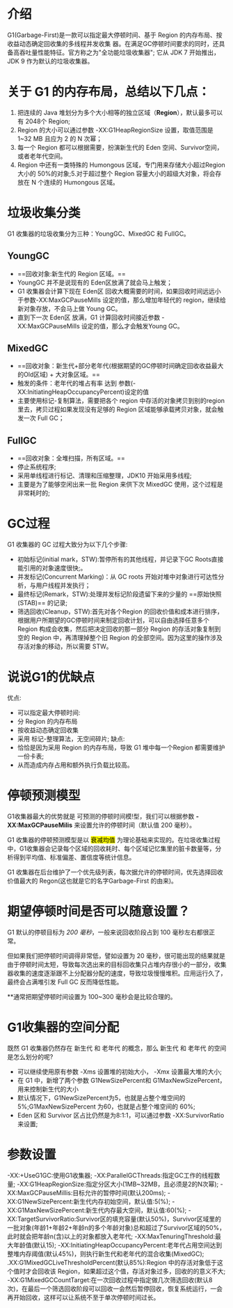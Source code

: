 # 介绍
G1(Garbage-First)是一款可以指定最大停顿时间、基于 Region 的内存布局、按收益动态确定回收集的多线程并发收集
器。在满足GC停顿时间要求的同时，还具备高吞吐量性能特征。官方称之为"全功能垃圾收集器";
它从 JDK 7 开始推出，JDK 9 作为默认的垃圾收集器。

# 关于 G1 的内存布局，总结以下几点：
1. 把连续的 Java 堆划分为多个大小相等的独立区域（**Region**），默认最多可以有 2048个 Region;
2. Region 的大小可以通过参数 -XX:G1HeapRegionSize 设置，取值范围是 1~32 MB 且应为 2 的 N 次幂；
3. 每一个 Region 都可以根据需要，扮演新生代的 Eden 空间、Survivor空间，或者老年代空间。
4. Region 中还有一类特殊的 Humongous 区域，专门用来存储大小超过Region大小的 50%的对象;5.对于超过整个 Region 容量大小的超级大对象，将会存放在 N 个连续的 Humongous 区域。

# 垃圾收集分类
G1 收集器的垃圾收集分为三种：YoungGC、MixedGC 和 FuIIGC。
## YoungGC
- ==回收对象:新生代的 Region 区域。==
- YoungGC 并不是说现有的 Eden区放满了就会马上触发；
- G1 收集器会计算下现在 Eden区 回收大概需要的时间，如果回收时间远远小于参数-XX:MaxGCPauseMills 设定的值，那么增加年轻代的 region，继续给新对象存放，不会马上做 Young GC。
- 直到下一次 Eden区 放满，G1 计算回收时间接近参数 -XX:MaxGCPauseMills 设定的值，那么才会触发Young GC。

## MixedGC
- ==回收对象：新生代+部分老年代(根据期望的GC停顿时间确定回收收益最大的Old区域) + 大对象区域。==
- 触发的条件：老年代的堆占有率 达到 参数(-XX:lnitiatingHeapOccupancyPercent)设定的值
- 主要使用标记-复制算法，需要把各个 region 中存活的对象拷贝到别的region里去，拷贝过程如果发现没有足够的 Region 区域能够承载拷贝对象，就会触发一次 Full GC；

## FullGC
- ==回收对象：全堆扫描，所有区域。==
- 停止系统程序;
- 采用单线程进行标记、清理和压缩整理，JDK10 开始采用多线程;
- 主要是为了能够空闲出来一批 Region 来供下次 MixedGC 使用，这个过程是非常耗时的;

# GC过程
G1 收集器的 GC 过程大致分为以下几个步骤:
- 初始标记(initial mark，STW):暂停所有的其他线程，并记录下GC Roots直接能引用的对象速度很快;。
- 并发标记(Concurrent Marking)：从 GC roots 开始对堆中对象进行可达性分析，与用户线程并发执行；
- 最终标记(Remark，STW):处理并发标记阶段遗留下来的少量的 ==原始快照(STAB)== 的记录;
- 筛选回收(Cleanup，STW):首先对各个Region 的回收价值和成本进行排序，根据用户所期望的GC停顿时间来制定回收计划，可以自由选择任意多个 Region 构成会收集，然后把决定回收的那一部分 Region 的存活对象复制到空的 Region 中，再清理掉整个旧 Region 的全部空间。因为这里的操作涉及存活对象的移动，所以需要 STW。

# 说说G1的优缺点
优点:
- 可以指定最大停顿时间:
- 分 Region 的内存布局
- 按收益动态确定回收集
- 采用 标记-整理算法，无空间碎片;
缺点:
- 恰恰是因为采用 Region 的内存布局，导致 G1 堆中每一个Region 都需要维护一份卡表;
- 从而造成内存占用和额外执行负载比较高。

# 停顿预测模型
G1收集器最大的优势就是 可预测的停顿时间模!型，我们可以根据参数 **-XX:MaxGCPauseMilis** 来设置允许的停顿时间（默认值 200 毫秒）。

G1 收集器的停顿预测模型是以 <mark>衰减均值</mark> 为理论基础来实现的。在垃圾收集过程中，G1收集器会记录每个区域的回收耗时、每个区域记忆集里的脏卡数量等，分析得到平均值、标准偏差、置信度等统计信息。

G1 收集器在后台维护了一个优先级列表，每次据允许的停顿时间，优先选择回收价值最大的 Regon(这也就是它的名字Garbage-First 的由来)。

# 期望停顿时间是否可以随意设置？
G1 默认的停顿目标为 _200 毫秒_，一般来说回收阶段占到 100 毫秒左右都很正常。

但如果我们把停顿时间调得非常低，譬如设置为 20 毫秒，很可能出现的结果就是由于停顿时间太短，导致每次选出来的目标回收集只占堆内存很小的一部分，收集器收集的速度逐渐跟不上分配器分配的速度，导致垃圾慢慢堆积。应用运行久了，最终会占满堆引发 Full GC 反而降低性能。

**通常把期望停顿时间设置为 100~300 毫秒会是比较合理的。

# G1收集器的空间分配
既然 G1 收集器仍然存在 新生代 和 老年代 的概念，那么 新生代 和 老年代 的空间是怎么划分的呢?
- 可以继续使用原有参数  -Xms 设置堆的初始大小， -Xmx 设置最大堆的大小;
- 在 G1 中，新增了两个参数 G1NewSizePercent和 G1MaxNewSizePercent，用来控制新生代的大小
- 默认情况下，G1NewSizePercent为5，也就是占整个堆空间的 5%;G1MaxNewSizePercent 为60，也就是占整个堆空间的 60%;
- Eden 区和 Survivor 区占比仍然是为8:1:1，可以通过参数 -XX:SurvivorRatio 来设置;

# 参数设置
-XX:+UseG1GC:使用G1收集器;
-XX:ParallelGCThreads:指定GC工作的线程数量;
-XX:G1HeapRegionSize:指定分区大小(1MB~32MB，且必须是2的N次幂);
-XX:MaxGCPauseMillis:目标允许的暂停时间(默认200ms);
-XX:G1NewSizePercent:新生代内存初始空间，默认值:5(%);
-XX:G1MaxNewSizePercent:新生代内存最大空间，默认值:60(%);
-XX:TargetSurvivorRatio:Survivor区的填充容量(默认50%)，Survivor区域里的一批对象(年龄1+年龄2+年龄n的多个年龄对象)总和超过了Survivor区域的50%，此时就会把年龄n(含)以上的对象都放入老年代;
-XX:MaxTenuringThreshold:最大年龄值(默认15);
-XX:InitiatingHeapOccupancyPercent:老年代占用空间达到整堆内存阈值(默认45%)，则执行新生代和老年代的混合收集(MixedGC);
.XX:G1MixedGCLiveThresholdPercent(默认85%):Region 中的存活对象低于这个值时才会回收该 Region，如果超过这个值，存活对象过多，回收的的意义不大;
-XX:G1MixedGCCountTarget:在一次回收过程中指定做几次筛选回收(默认8次)，在最后一个筛选回收阶段可以回收一会然后暂停回收，恢复系统运行，一会再开始回收，这样可以让系统不至于单次停顿时间过长。